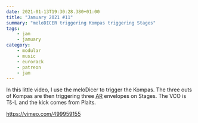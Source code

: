 ```yaml
---
date: 2021-01-13T19:30:28.380+01:00
title: "Jamuary 2021 #11"
summary: "meloDICER triggering Kompas triggering Stages"
tags:
    - jam
    - jamuary
category:
    - modular
    - music
    - eurorack
    - patreon
    - jam
---
```

In this little video, I use the meloDicer to trigger the Kompas. The three outs of Kompas are then triggering three <abbr title="Attack Release">AR</abbr> envelopes on Stages. The VCO is Tš-L and the kick comes from Plaits.

https://vimeo.com/499959155
